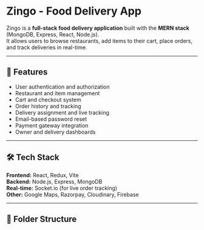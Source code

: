 # Zingo - Food Delivery App

Zingo is a **full-stack food delivery application** built with the **MERN stack** (MongoDB, Express, React, Node.js).  
It allows users to browse restaurants, add items to their cart, place orders, and track deliveries in real-time.

---

## 🚀 Features
- User authentication and authorization  
- Restaurant and item management  
- Cart and checkout system  
- Order history and tracking  
- Delivery assignment and live tracking  
- Email-based password reset  
- Payment gateway integration  
- Owner and delivery dashboards  

---

## 🛠 Tech Stack
**Frontend:** React, Redux, Vite  
**Backend:** Node.js, Express, MongoDB  
**Real-time:** Socket.io (for live order tracking)  
**Other:** Google Maps, Razorpay, Cloudinary, Firebase  

---

## 📂 Folder Structure
